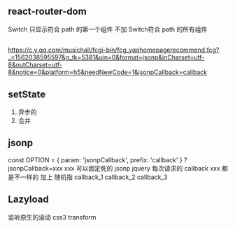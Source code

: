 ## react-router-dom
Switch 只显示符合 path 的第一个组件
不加 Switch符合 path 的所有组件

##
https://c.y.qq.com/musichall/fcgi-bin/fcg_yqqhomepagerecommend.fcg?_=1562038595597&g_tk=5381&uin=0&format=jsonp&inCharset=utf-8&outCharset=utf-8&notice=0&platform=h5&needNewCode=1&jsonpCallback=callback

## setState
1. 异步的
2. 合并

## jsonp
const OPTION = {
  param: 'jsonpCallback',
  prefix: 'callback'
}
?jsonpCallback=xxx
xxx 可以固定死的
jsonp jquery
每次请求的 callback xxx 都是不一样的 加上 随机指
callback_1
callback_2
callback_3


## Lazyload
监听原生的滚动
css3 transform